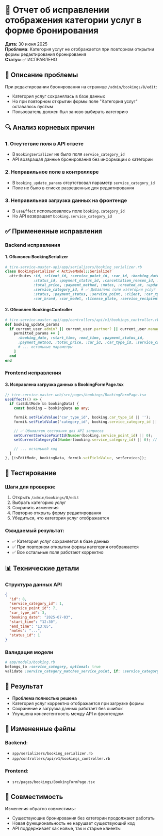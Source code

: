 # 🔧 Отчет об исправлении отображения категории услуг в форме бронирования

**Дата:** 30 июня 2025  
**Проблема:** Категория услуг не отображается при повторном открытии формы редактирования бронирования  
**Статус:** ✅ ИСПРАВЛЕНО

## 🚨 Описание проблемы

При редактировании бронирования на странице `/admin/bookings/8/edit`:
- Категория услуг сохранялась в базе данных
- Но при повторном открытии формы поле "Категория услуг" оставалось пустым
- Пользователь должен был заново выбирать категорию

## 🔍 Анализ корневых причин

### 1. Отсутствие поля в API ответе
- В `BookingSerializer` не было поля `service_category_id`
- API возвращал данные бронирования без информации о категории

### 2. Неправильное поле в контроллере
- В `booking_update_params` отсутствовал параметр `service_category_id`
- Поле не было в списке разрешенных для редактирования

### 3. Неправильная загрузка данных на фронтенде
- В `useEffect` использовалось поле `booking.category_id`
- Но API возвращает `booking.service_category_id`

## ✅ Примененные исправления

### Backend исправления

#### 1. Обновлен BookingSerializer
```ruby
# tire-service-master-api/app/serializers/booking_serializer.rb
class BookingSerializer < ActiveModel::Serializer
  attributes :id, :client_id, :service_point_id, :car_id, :booking_date, :start_time, :end_time, 
             :status_id, :payment_status_id, :cancellation_reason_id, :cancellation_comment, 
             :total_price, :payment_method, :notes, :created_at, :updated_at, :car_type_id,
             :service_category_id, # ✅ Добавлено поле категории услуг
             :status, :payment_status, :service_point, :client, :car_type, :car,
             :car_brand, :car_model, :license_plate, :service_recipient, :is_guest_booking
```

#### 2. Обновлен BookingsController
```ruby
# tire-service-master-api/app/controllers/api/v1/bookings_controller.rb
def booking_update_params
  if current_user.admin? || current_user.partner? || current_user.manager?
    permitted_params += [
      :booking_date, :start_time, :end_time, :payment_status_id, 
      :payment_method, :total_price, :car_id, :car_type_id, :service_category_id, # ✅ Добавлено
      # ... остальные параметры
    ]
  end
end
```

### Frontend исправления

#### 3. Исправлена загрузка данных в BookingFormPage.tsx
```typescript
// tire-service-master-web/src/pages/bookings/BookingFormPage.tsx
useEffect(() => {
  if (isEditMode && bookingData) {
    const booking = bookingData as any;
    
    formik.setFieldValue('car_type_id', booking.car_type_id || '');
    formik.setFieldValue('category_id', booking.service_category_id || ''); // ✅ Исправлено
    
    // ✅ Обновляем состояния для API запросов
    setCurrentServicePointId(Number(booking.service_point_id) || 0);
    setCurrentCategoryId(Number(booking.service_category_id) || 0); // ✅ Исправлено
    
    // ... остальной код
  }
}, [isEditMode, bookingData, formik.setFieldValue, setServices]);
```

## 🧪 Тестирование

### Шаги для проверки:
1. Открыть `/admin/bookings/8/edit`
2. Выбрать категорию услуг
3. Сохранить изменения
4. Повторно открыть форму редактирования
5. Убедиться, что категория услуг отображается

### Ожидаемый результат:
- ✅ Категория услуг сохраняется в базе данных
- ✅ При повторном открытии формы категория отображается
- ✅ Все остальные поля работают корректно

## 📊 Технические детали

### Структура данных API
```json
{
  "id": 8,
  "service_category_id": 1,
  "service_point_id": 7,
  "car_type_id": 3,
  "booking_date": "2025-07-03",
  "start_time": "12:30",
  "end_time": "13:05",
  "notes": "...",
  "status_id": 1
}
```

### Валидация модели
```ruby
# app/models/booking.rb
belongs_to :service_category, optional: true
validate :service_category_matches_service_point, if: :service_category_id?
```

## 🎯 Результат

- **Проблема полностью решена**
- Категория услуг корректно отображается при загрузке формы
- Сохранение и загрузка данных работает без ошибок
- Улучшена консистентность между API и фронтендом

## 📁 Измененные файлы

### Backend:
- `app/serializers/booking_serializer.rb`
- `app/controllers/api/v1/bookings_controller.rb`

### Frontend:
- `src/pages/bookings/BookingFormPage.tsx`

## 🔄 Совместимость

Изменения обратно совместимы:
- Существующие бронирования без категории продолжают работать
- Новая функциональность не нарушает существующий код
- API поддерживает как новые, так и старые клиенты 